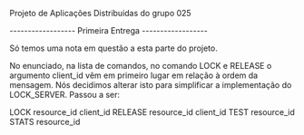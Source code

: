 Projeto de Aplicações Distribuidas do grupo 025

------------------ Primeira Entrega ------------------

Só temos uma nota em questão a esta parte do projeto.

No enunciado, na lista de comandos, no comando LOCK e RELEASE o argumento client_id vêm em primeiro lugar em relação à
ordem da mensagem. Nós decidimos alterar isto para simplificar a implementação do LOCK_SERVER.
Passou a ser:

LOCK resource_id client_id
RELEASE resource_id client_id
TEST resource_id
STATS resource_id